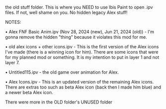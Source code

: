 the old stuff folder. This is where you NEED to use Ibis Paint to open .ipv files. If not, well shame on you. No hidden legacy Alex stuff!

NOTES:

• Alex FNF Basic Anim.ipv (Nov 28, 2024 (new), Jun 21, 2024 (old)) - I'm gonna remove the hidden "thing" because it violates this mod for me.

• old alex icons + other icons.ipv - This is the first version of the Alex icons I've made (there is a winning icon for him). There are some icons that were for my planned mod or something. It is my intention to put in layer 1 and not layer 7.

• Untitled115.ipv - the old game over animation for Alex.

• Alex Icons.ipv - This is an updated version of the remaining Alex icons. There are extras too such as beta Alex icon (back then I made him blue) and a newer beta Alex icon.

There were more in the OLD folder's UNUSED folder
